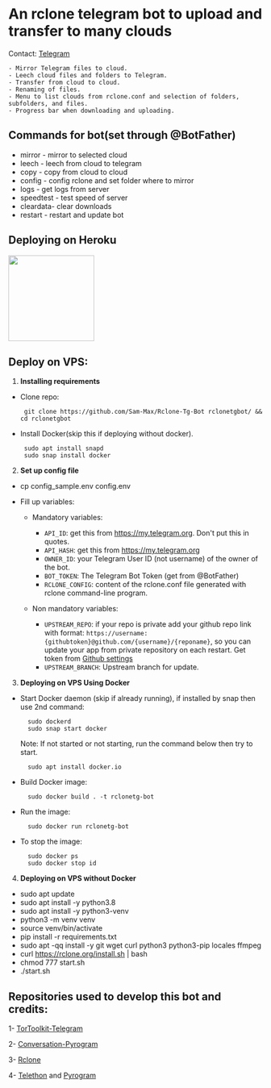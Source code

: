 # An rclone telegram bot to upload and transfer to many clouds

Contact: [Telegram](https://t.me/SamMax009)

    - Mirror Telegram files to cloud.
    - Leech cloud files and folders to Telegram.
    - Transfer from cloud to cloud.
    - Renaming of files.
    - Menu to list clouds from rclone.conf and selection of folders, subfolders, and files.
    - Progress bar when downloading and uploading.


## Commands for bot(set through @BotFather) 
- mirror - mirror to selected cloud 
- leech - leech from cloud to telegram
- copy - copy from cloud to cloud
- config - config rclone and set folder where to mirror 
- logs - get logs from server
- speedtest - test speed of server
- cleardata- clear downloads
- restart - restart and update bot

## Deploying on Heroku
<p><a href="https://github.com/Sam009-max/RcloneTgBot/tree/heroku"> <img src="https://img.shields.io/badge/Deploy%20Guide-blueviolet?style=for-the-badge&logo=heroku" width="170""/></a></p>


## Deploy on VPS: 

1. **Installing requirements**

 - Clone repo:

        git clone https://github.com/Sam-Max/Rclone-Tg-Bot rclonetgbot/ && cd rclonetgbot

 - Install Docker(skip this if deploying without docker).

        sudo apt install snapd
        sudo snap install docker

2. **Set up config file**

- cp config_sample.env config.env 

- Fill up variables:

   - Mandatory variables:
        - `API_ID`: get this from https://my.telegram.org. Don't put this in quotes.
        - `API_HASH`: get this from https://my.telegram.org
        - `OWNER_ID`: your Telegram User ID (not username) of the owner of the bot.
        - `BOT_TOKEN`: The Telegram Bot Token (get from @BotFather) 
        - `RCLONE_CONFIG`: content of the rclone.conf file generated with rclone command-line program.

   - Non mandatory variables:
        - `UPSTREAM_REPO`: if your repo is private add your github repo link with format: `https://username:{githubtoken}@github.com/{username}/{reponame}`, so you can update your app from private repository on each restart. Get token from [Github settings](https://github.com/settings/tokens)
        - `UPSTREAM_BRANCH`: Upstream branch for update. 

3. **Deploying on VPS Using Docker**

- Start Docker daemon (skip if already running), if installed by snap then use 2nd command:
    
        sudo dockerd
        sudo snap start docker

     Note: If not started or not starting, run the command below then try to start.

        sudo apt install docker.io

- Build Docker image:

        sudo docker build . -t rclonetg-bot 

- Run the image:

        sudo docker run rclonetg-bot 

- To stop the image:

        sudo docker ps
        sudo docker stop id

4. **Deploying on VPS without Docker**
- sudo apt update 
- sudo apt install -y python3.8 
- sudo apt install -y python3-venv 
- python3 -m venv venv 
- source venv/bin/activate 
- pip install -r requirements.txt 
- sudo apt -qq install -y git wget curl python3 python3-pip locales ffmpeg
- curl https://rclone.org/install.sh | bash
- chmod 777 start.sh 
- ./start.sh


## Repositories used to develop this bot and credits:

1- [TorToolkit-Telegram](https://github.com/yash-dk/TorToolkit-Telegram) 

2- [Conversation-Pyrogram](https://github.com/Ripeey/Conversation-Pyrogram/archive/refs/heads/main.zip)

3- [Rclone](https://github.com/rclone/rclone)

4- [Telethon]() and [Pyrogram]()




